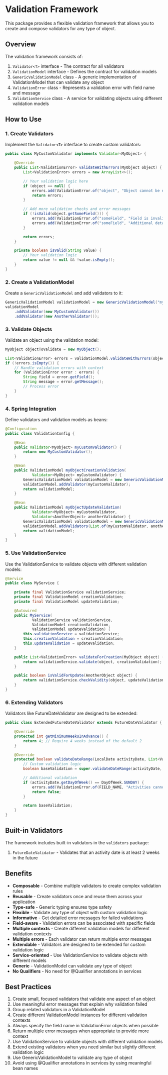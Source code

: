 # Validation Framework

This package provides a flexible validation framework that allows you to create and compose validators for any type of object.

## Overview

The validation framework consists of:

1. `Validator<T>` interface - The contract for all validators
2. `ValidationModel` interface - Defines the contract for validation models
3. `GenericValidationModel` class - A generic implementation of ValidationModel that can validate any object
4. `ValidationError` class - Represents a validation error with field name and message
5. `ValidationService` class - A service for validating objects using different validation models

## How to Use

### 1. Create Validators

Implement the `Validator<T>` interface to create custom validators:

```java
public class MyCustomValidator implements Validator<MyObject> {

    @Override
    public List<ValidationError> validateWithErrors(MyObject object) {
        List<ValidationError> errors = new ArrayList<>();

        // Your validation logic here
        if (object == null) {
            errors.add(ValidationError.of("object", "Object cannot be null"));
            return errors;
        }

        // Add more validation checks and error messages
        if (!isValid(object.getSomeField())) {
            errors.add(ValidationError.of("someField", "Field is invalid"));
            errors.add(ValidationError.of("someField", "Additional details about the error"));
        }

        return errors;
    }

    private boolean isValid(String value) {
        // Your validation logic
        return value != null && !value.isEmpty();
    }
}
```

### 2. Create a ValidationModel

Create a `GenericValidationModel` and add validators to it:

```java
GenericValidationModel validationModel = new GenericValidationModel("myValidation");
validationModel
    .addValidator(new MyCustomValidator())
    .addValidator(new AnotherValidator());
```

### 3. Validate Objects

Validate an object using the validation model:

```java
MyObject objectToValidate = new MyObject();

List<ValidationError> errors = validationModel.validateWithErrors(objectToValidate);
if (!errors.isEmpty()) {
    // Handle validation errors with context
    for (ValidationError error : errors) {
        String field = error.getField();
        String message = error.getMessage();
        // Process error
    }
}
```

### 4. Spring Integration

Define validators and validation models as beans:

```java
@Configuration
public class ValidationConfig {

    @Bean
    public Validator<MyObject> myCustomValidator() {
        return new MyCustomValidator();
    }

    @Bean
    public ValidationModel myObjectCreationValidation(
            Validator<MyObject> myCustomValidator) {
        GenericValidationModel validationModel = new GenericValidationModel("creation");
        validationModel.addValidator(myCustomValidator);
        return validationModel;
    }

    @Bean
    public ValidationModel myObjectUpdateValidation(
            Validator<MyObject> myCustomValidator,
            Validator<AnotherObject> anotherValidator) {
        GenericValidationModel validationModel = new GenericValidationModel("update");
        validationModel.addValidators(List.of(myCustomValidator, anotherValidator));
        return validationModel;
    }
}
```

### 5. Use ValidationService

Use the ValidationService to validate objects with different validation models:

```java
@Service
public class MyService {

    private final ValidationService validationService;
    private final ValidationModel creationValidation;
    private final ValidationModel updateValidation;

    @Autowired
    public MyService(
            ValidationService validationService,
            ValidationModel creationValidation,
            ValidationModel updateValidation) {
        this.validationService = validationService;
        this.creationValidation = creationValidation;
        this.updateValidation = updateValidation;
    }

    public List<ValidationError> validateForCreation(MyObject object) {
        return validationService.validate(object, creationValidation);
    }

    public boolean isValidForUpdate(AnotherObject object) {
        return validationService.checkValidity(object, updateValidation);
    }
}
```

### 6. Extending Validators

Validators like FutureDateValidator are designed to be extended:

```java
public class ExtendedFutureDateValidator extends FutureDateValidator {

    @Override
    protected int getMinimumWeeksInAdvance() {
        return 4; // Require 4 weeks instead of the default 2
    }

    @Override
    protected boolean validateDateRange(LocalDate activityDate, List<ValidationError> errors) {
        // Custom validation logic
        boolean baseValidation = super.validateDateRange(activityDate, errors);

        // Additional validation
        if (activityDate.getDayOfWeek() == DayOfWeek.SUNDAY) {
            errors.add(ValidationError.of(FIELD_NAME, "Activities cannot be scheduled on Sundays"));
            return false;
        }

        return baseValidation;
    }
}
```

## Built-in Validators

The framework includes built-in validators in the `validators` package:

1. `FutureDateValidator` - Validates that an activity date is at least 2 weeks in the future

## Benefits

- **Composable** - Combine multiple validators to create complex validation rules
- **Reusable** - Create validators once and reuse them across your application
- **Type-safe** - Generic typing ensures type safety
- **Flexible** - Validate any type of object with custom validation logic
- **Informative** - Get detailed error messages for failed validations
- **Field-aware** - Validation errors can be associated with specific fields
- **Multiple contexts** - Create different validation models for different validation contexts
- **Multiple errors** - Each validator can return multiple error messages
- **Extendable** - Validators are designed to be extended for custom validation logic
- **Service-oriented** - Use ValidationService to validate objects with different models
- **Generic** - ValidationModel can validate any type of object
- **No Qualifiers** - No need for @Qualifier annotations in services

## Best Practices

1. Create small, focused validators that validate one aspect of an object
2. Use meaningful error messages that explain why validation failed
3. Group related validators in a ValidationModel
4. Create different ValidationModel instances for different validation contexts
5. Always specify the field name in ValidationError objects when possible
6. Return multiple error messages when appropriate to provide more context
7. Use ValidationService to validate objects with different validation models
8. Extend existing validators when you need similar but slightly different validation logic
9. Use GenericValidationModel to validate any type of object
10. Avoid using @Qualifier annotations in services by using meaningful bean names
